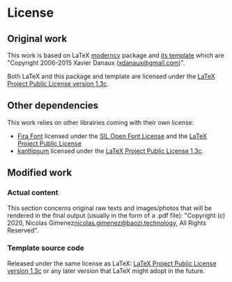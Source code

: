 # License

## Original work

This work is based on LaTeX [moderncv](https://launchpad.net/moderncv) package and [its template](https://ctan.org/pkg/moderncv) which are "Copyright 2006-2015 Xavier Danaux (xdanaux@gmail.com)".

Both LaTeX and this package and template are licensed under the [LaTeX Project Public License version 1.3c](http://www.latex-project.org/lppl/).

## Other dependencies

This work relies on other librairies coming with their own license:
- [Fira Font](https://www.ctan.org/tex-archive/fonts/fira/) licensed under the [SIL Open Font License](https://www.ctan.org/license/ofl) and the [LaTeX Project Public License](https://www.ctan.org/license/lppl)
- [kantlipsum](https://ctan.org/tex-archive/macros/latex/contrib/kantlipsum) licensed under the [LaTeX Project Public License 1.3c](https://ctan.org/license/lppl1.3c).

## Modified work

### Actual content

This section concerns original raw texts and images/photos that will be rendered in the final output (usually in the form of a .pdf file):
"Copyright (c) 2020, Nicolas Gimenez<nicolas.gimenez@baozi.technology>, All Rights Reserved".

### Template source code

Released under the same license as LaTeX:
[LaTeX Project Public License version 1.3c](http://www.latex-project.org/lppl/) or any later version that LaTeX might adopt in the future.
